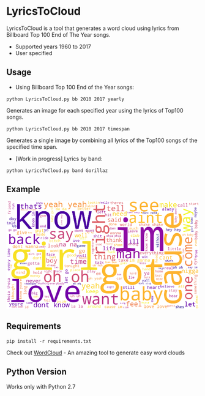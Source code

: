 # LyricsToCloud
LyricsToCloud is a tool that generates a word cloud using lyrics from Billboard Top 100 End of The Year songs.<br>
* Supported years 1960 to 2017
* User specified


## Usage
* Using Billboard Top 100 End of the Year songs:

```
python LyricsToCloud.py bb 2010 2017 yearly
```
Generates an image for each specified year using the lyrics of Top100 songs.
```
python LyricsToCloud.py bb 2010 2017 timespan
```
Generates a single image by combining all lyrics of the Top100 songs of the specified time span.

* [Work in progress] Lyrics by band:
```
python LyricsToCloud.py band Gorillaz
```

## Example
![lyricloud](https://github.com/yangvnks/LyricsToCloud/blob/master/plot_2000s.png)

## Requirements
```
pip install -r requirements.txt
```
Check out [WordCloud](https://github.com/amueller/word_cloud) - An amazing tool to generate easy word clouds

## Python Version
Works only with Python 2.7

